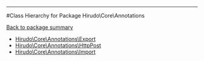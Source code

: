 - - -

#Class Hierarchy for Package Hirudo\Core\Annotations

<div><a href='https://github.com/JeyDotC/Hirudo-docs/tree/master/hirudo/core/annotations'>Back to package summary</a></div>

<ul>
<li><a href="https://github.com/JeyDotC/Hirudo-docs/blob/master/Hirudo/Core/Annotations/Export.md">Hirudo\Core\Annotations\Export</a></li>
<li><a href="https://github.com/JeyDotC/Hirudo-docs/blob/master/Hirudo/Core/Annotations/HttpPost.md">Hirudo\Core\Annotations\HttpPost</a></li>
<li><a href="https://github.com/JeyDotC/Hirudo-docs/blob/master/Hirudo/Core/Annotations/Import.md">Hirudo\Core\Annotations\Import</a></li>
</ul>
